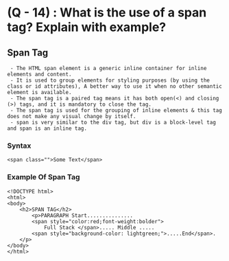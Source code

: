# (Q - 14) : What is the use of a span tag? Explain with example?

## Span Tag
     - The HTML span element is a generic inline container for inline elements and content. 
     - It is used to group elements for styling purposes (by using the class or id attributes), A better way to use it when no other semantic element is available.
     - The span tag is a paired tag means it has both open(<) and closing (>) tags, and it is mandatory to close the tag.
     - The span tag is used for the grouping of inline elements & this tag does not make any visual change by itself.
     - span is very similar to the div tag, but div is a block-level tag and span is an inline tag.

### Syntax
    <span class="">Some Text</span> 

### Example Of Span Tag
    <!DOCTYPE html>
    <html>
    <body>
    	<h2>SPAN TAG</h2>
            <p>PARAGRAPH Start...............
    		<span style="color:red;font-weight:bolder">
    			Full Stack </span>..... Middle .....
    		<span style="background-color: lightgreen;">.....End</span>.
    	</p>
    </body>
    </html>
